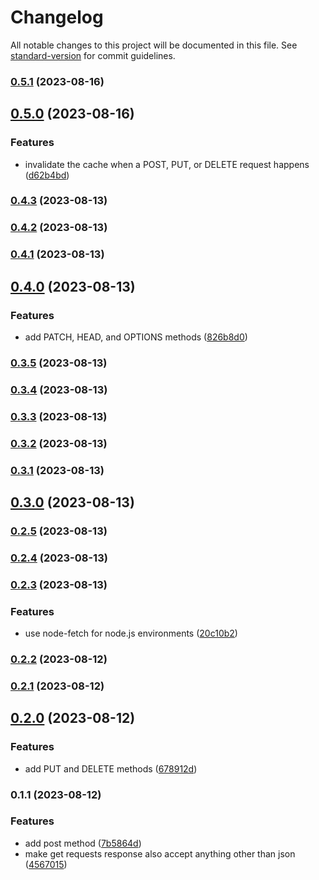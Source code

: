 # Changelog

All notable changes to this project will be documented in this file. See [standard-version](https://github.com/conventional-changelog/standard-version) for commit guidelines.

### [0.5.1](https://github.com/frolleks/cache-fetcher/compare/v0.5.0...v0.5.1) (2023-08-16)

## [0.5.0](https://github.com/frolleks/cache-fetcher/compare/v0.4.3...v0.5.0) (2023-08-16)


### Features

* invalidate the cache when a POST, PUT, or DELETE request happens ([d62b4bd](https://github.com/frolleks/cache-fetcher/commit/d62b4bdcee57769c0bf73ec181f7170a96f54878))

### [0.4.3](https://github.com/frolleks/cache-fetcher/compare/v0.4.2...v0.4.3) (2023-08-13)

### [0.4.2](https://github.com/frolleks/cache-fetcher/compare/v0.4.1...v0.4.2) (2023-08-13)

### [0.4.1](https://github.com/frolleks/cache-fetcher/compare/v0.4.0...v0.4.1) (2023-08-13)

## [0.4.0](https://github.com/frolleks/cache-fetcher/compare/v0.3.5...v0.4.0) (2023-08-13)


### Features

* add PATCH, HEAD, and OPTIONS methods ([826b8d0](https://github.com/frolleks/cache-fetcher/commit/826b8d0fb3f611f28dec4ae8d91751a9686677c8))

### [0.3.5](https://github.com/frolleks/cache-fetcher/compare/v0.3.4...v0.3.5) (2023-08-13)

### [0.3.4](https://github.com/frolleks/cache-fetcher/compare/v0.3.3...v0.3.4) (2023-08-13)

### [0.3.3](https://github.com/frolleks/cache-fetcher/compare/v0.3.2...v0.3.3) (2023-08-13)

### [0.3.2](https://github.com/frolleks/cache-fetcher/compare/v0.3.1...v0.3.2) (2023-08-13)

### [0.3.1](https://github.com/frolleks/cache-fetcher/compare/v0.3.0...v0.3.1) (2023-08-13)

## [0.3.0](https://github.com/frolleks/cache-fetcher/compare/v0.2.5...v0.3.0) (2023-08-13)

### [0.2.5](https://github.com/frolleks/cache-fetcher/compare/v0.2.4...v0.2.5) (2023-08-13)

### [0.2.4](https://github.com/frolleks/cache-fetcher/compare/v0.2.3...v0.2.4) (2023-08-13)

### [0.2.3](https://github.com/frolleks/cache-fetcher/compare/v0.2.2...v0.2.3) (2023-08-13)


### Features

* use node-fetch for node.js environments ([20c10b2](https://github.com/frolleks/cache-fetcher/commit/20c10b29d7d9e782e9409bf9f30a2583b1cd7207))

### [0.2.2](https://github.com/frolleks/cache-fetcher/compare/v0.2.1...v0.2.2) (2023-08-12)

### [0.2.1](https://github.com/frolleks/cache-fetcher/compare/v0.2.0...v0.2.1) (2023-08-12)

## [0.2.0](https://github.com/frolleks/cache-fetcher/compare/v0.1.1...v0.2.0) (2023-08-12)


### Features

* add PUT and DELETE methods ([678912d](https://github.com/frolleks/cache-fetcher/commit/678912d3c1889840b0be048f0b030368923fc68a))

### 0.1.1 (2023-08-12)


### Features

* add post method ([7b5864d](https://github.com/frolleks/cache-fetcher/commit/7b5864de7f1497be0b4a94181fb563ea4fca89c9))
* make get requests response also accept anything other than json ([4567015](https://github.com/frolleks/cache-fetcher/commit/45670154a1020de71b130dc5a889c78a8296403a))
